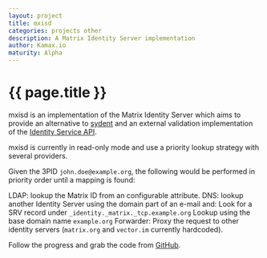 ```yaml
---
layout: project
title: mxisd
categories: projects other
description: A Matrix Identity Server implementation
author: Kamax.io
maturity: Alpha
---
```


# {{ page.title }}
mxisd is an implementation of the Matrix Identity Server which aims to provide an alternative to [sydent](https://github.com/matrix-org/sydent) and an external validation implementation of the [Identity Service API](http://matrix.org/docs/spec/identity_service/unstable.html).

mxisd is currently in read-only mode and use a priority lookup strategy with several providers.

Given the 3PID ```john.doe@example.org```, the following would be performed in priority order until a mapping is found:

LDAP: lookup the Matrix ID from an configurable attribute.
DNS: lookup another Identity Server using the domain part of an e-mail and:
Look for a SRV record under ```_identity._matrix._tcp.example.org```
Lookup using the base domain name ```example.org```
Forwarder: Proxy the request to other identity servers (```matrix.org``` and ```vector.im``` currently hardcoded).

Follow the progress and grab the code from [GitHub](https://github.com/kamax-io/mxisd).
